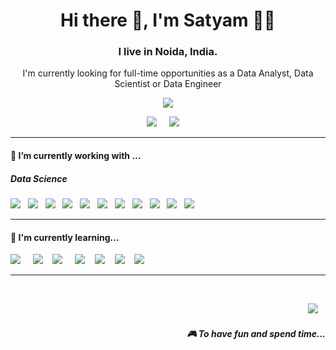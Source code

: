<h1 align='center'> Hi there 👋, I'm Satyam  👩‍💻 </h1>

<p align='center'>
 <h3 align='center'> I live in Noida, India. </h3>
</p>

<p align='center'>
  I'm currently looking for full-time opportunities as a Data Analyst, Data Scientist or Data Engineer 
</p>

<p align='center'>
  <a href="#"><img src="https://visitor-badge.glitch.me/badge?page_id=astro-satyam75.astro-satyam75??style=for-the-badge&logo=appveyor"></a>
</p>


<p align='center'>
  <a href="https://www.linkedin.com/in/satyam-anand83/"><img src="https://img.shields.io/badge/linkedin-%230077B5.svg?&style=for-the-badge&logo=linkedin&logoColor=white" /></a>&nbsp;&nbsp;&nbsp;&nbsp;
  <a href="mailto:satyam.anand101298@gmail.com?subject=Hello%20Stefany"><img src="https://img.shields.io/badge/gmail-%23D14836.svg?&style=for-the-badge&logo=gmail&logoColor=white" /></a>&nbsp;&nbsp;&nbsp;&nbsp;

</p>


<hr>

<h4>🔭  I’m currently working with ...</h4>

<h5>Data Science</h5>
<p >
  <img src="https://img.shields.io/badge/Python-3776AB?style=for-the-badge&logo=python&logoColor=white" />
&nbsp;&nbsp;<img src="https://img.shields.io/badge/pandas-150458?style=for-the-badge&logo=pandas&logoColor=white" />
&nbsp;&nbsp;<img src="https://img.shields.io/badge/NumPy-013243?style=for-the-badge&logo=numpy&logoColor=white" />
&nbsp;&nbsp;<img src="https://img.shields.io/badge/Matplotlib-3776AB?style=for-the-badge&logo=python&logoColor=white" />
&nbsp;&nbsp;<img src="https://img.shields.io/badge/Seaborn-3776AB?style=for-the-badge&logo=python&logoColor=white" />
&nbsp;&nbsp;<img src="https://img.shields.io/badge/scikit--learn-F7931E?style=for-the-badge&logo=scikit-learn&logoColor=white" />
&nbsp;&nbsp;<img src="https://img.shields.io/badge/Excel-217346?style=for-the-badge&logo=microsoft-excel&logoColor=white" />
&nbsp;&nbsp;<img src="https://img.shields.io/badge/SQL-003B57?style=for-the-badge&logo=microsoft-sql-server&logoColor=white" />
&nbsp;&nbsp;<img src="https://img.shields.io/badge/Power%20BI-F2C811?style=for-the-badge&logo=power-bi&logoColor=black" />
&nbsp;&nbsp;<img src="https://img.shields.io/badge/Machine%20Learning-14B03D?style=for-the-badge&logo=machine-learning&logoColor=white" />
&nbsp;&nbsp;<img src="https://img.shields.io/badge/Tableau-E97627?style=for-the-badge&logo=tableau&logoColor=white" />



</p>


<hr>

<h4>🌱  I'm currently learning...</h4>
<p >
  <img src="https://img.shields.io/badge/PySpark-E25A1C?style=for-the-badge&logo=apache-spark&logoColor=white" />
&nbsp;&nbsp;&nbsp;&nbsp;<img src="https://img.shields.io/badge/Data%20Engineering-2A2546?style=for-the-badge&logo=datacamp&logoColor=white" />
&nbsp;&nbsp;&nbsp;<img src="https://img.shields.io/badge/C++-00599C?style=for-the-badge&logo=c%2B%2B&logoColor=white" />
&nbsp;&nbsp;&nbsp;&nbsp;<img src="https://img.shields.io/badge/Java-007396?style=for-the-badge&logo=java&logoColor=white" />
&nbsp;&nbsp;&nbsp;<img src="https://img.shields.io/badge/JavaScript-F7DF1E?style=for-the-badge&logo=javascript&logoColor=black" />
&nbsp;&nbsp;&nbsp;<img src="https://img.shields.io/badge/PyTorch-EE4C2C?style=for-the-badge&logo=pytorch&logoColor=white" />
&nbsp;&nbsp;&nbsp;<img src="https://img.shields.io/badge/Deep%20Learning-FFA500?style=for-the-badge&logo=pytorch&logoColor=white" />

</p>


<hr>

<br>
<p align="right">
  <a href="https://open.spotify.com/user/21nn2etil76xdt7fojkoky7qq?si=1c18c408986b4dc3"><img src="https://img.shields.io/badge/spotify-%231ED760.svg?&style=for-the-badge&logo=spotify&logoColor=white" /></a>&nbsp;&nbsp;&nbsp;
  <h5 align="right">🎮 To have fun and spend time...</h5>
</p>


